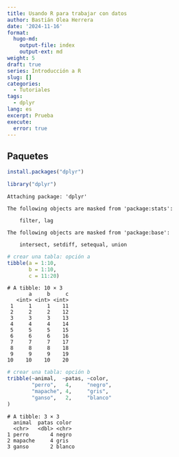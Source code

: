 ```yaml
---
title: Usando R para trabajar con datos
author: Bastián Olea Herrera
date: '2024-11-16'
format:
  hugo-md:
    output-file: index
    output-ext: md
weight: 5
draft: true
series: Introducción a R
slug: []
categories:
  - Tutoriales
tags:
  - dplyr
lang: es
excerpt: Prueba
execute:
  error: true
---
```



## Paquetes

``` r
install.packages("dplyr")
```

``` r
library("dplyr")
```


    Attaching package: 'dplyr'

    The following objects are masked from 'package:stats':

        filter, lag

    The following objects are masked from 'package:base':

        intersect, setdiff, setequal, union

``` r
# crear una tabla: opción a
tibble(a = 1:10,
       b = 1:10,
       c = 11:20)
```

    # A tibble: 10 × 3
           a     b     c
       <int> <int> <int>
     1     1     1    11
     2     2     2    12
     3     3     3    13
     4     4     4    14
     5     5     5    15
     6     6     6    16
     7     7     7    17
     8     8     8    18
     9     9     9    19
    10    10    10    20

``` r
# crear una tabla: opción b
tribble(~animal,  ~patas, ~color,
        "perro",   4,     "negro",
        "mapache", 4,     "gris",
        "ganso",   2,     "blanco"
)
```

    # A tibble: 3 × 3
      animal  patas color 
      <chr>   <dbl> <chr> 
    1 perro       4 negro 
    2 mapache     4 gris  
    3 ganso       2 blanco
